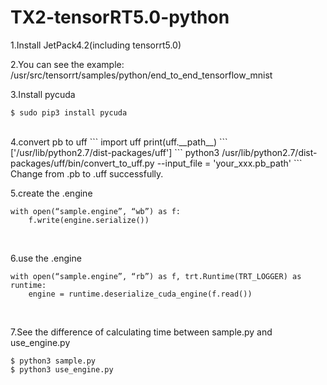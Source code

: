 # TX2-tensorRT5.0-python

1.Install JetPack4.2(including tensorrt5.0)

2.You can see the example:
/usr/src/tensorrt/samples/python/end_to_end_tensorflow_mnist

3.Install pycuda<br>
```
$ sudo pip3 install pycuda
```
<br>
4.convert pb to uff
```
import uff
print(uff.__path__)
```
<br>
['/usr/lib/python2.7/dist-packages/uff']
```
python3 /usr/lib/python2.7/dist-packages/uff/bin/convert_to_uff.py --input_file = 'your_xxx.pb_path'
```
<br>
Change from .pb to .uff successfully.

5.create the .engine<br>
```
with open(“sample.engine”, “wb”) as f:
    f.write(engine.serialize())
```
<br>

6.use the .engine<br>
```
with open(“sample.engine”, “rb”) as f, trt.Runtime(TRT_LOGGER) as runtime:
    engine = runtime.deserialize_cuda_engine(f.read())
```
<br>

7.See the difference of calculating time between sample.py and use_engine.py<br>
```
$ python3 sample.py
$ python3 use_engine.py
```
<br>
